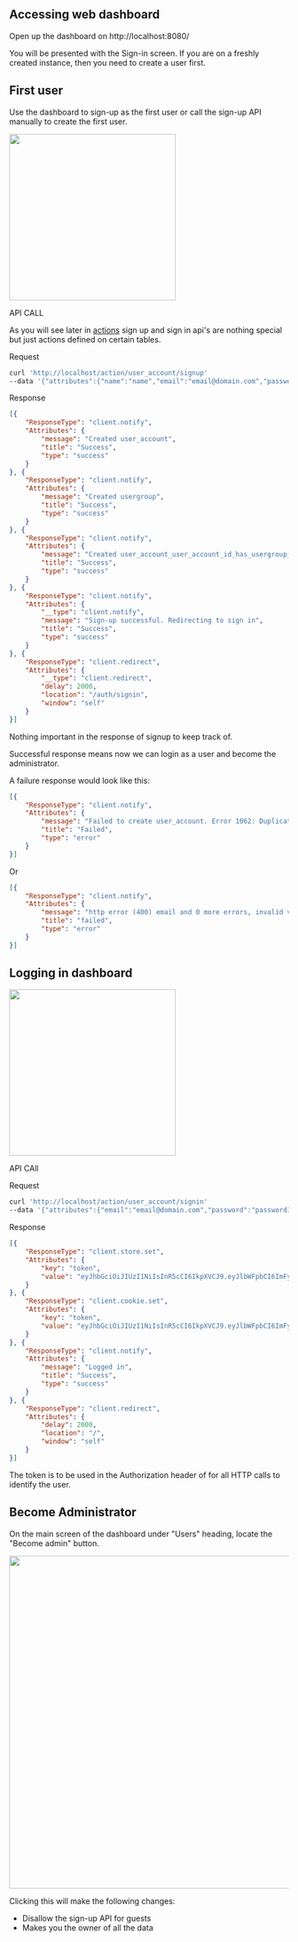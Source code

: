 ## Accessing web dashboard

Open up the dashboard on http://localhost:8080/

You will be presented with the Sign-in screen. If you are on a freshly created instance, then you need to create a user first.

## First user

Use the dashboard to sign-up as the first user or call the sign-up API manually to create the first user.

<img src="/images/signup.png" width="300px">

API CALL

As you will see later in [actions](/actions/actions.md) sign up and sign in api's are nothing special but just actions defined on certain tables.

Request 

```bash
curl 'http://localhost/action/user_account/signup' 
--data '{"attributes":{"name":"name","email":"email@domain.com","password":"password123","passwordConfirm":"password123"}}'
```

Response

```json
[{
	"ResponseType": "client.notify",
	"Attributes": {
		"message": "Created user_account",
		"title": "Success",
		"type": "success"
	}
}, {
	"ResponseType": "client.notify",
	"Attributes": {
		"message": "Created usergroup",
		"title": "Success",
		"type": "success"
	}
}, {
	"ResponseType": "client.notify",
	"Attributes": {
		"message": "Created user_account_user_account_id_has_usergroup_usergroup_id",
		"title": "Success",
		"type": "success"
	}
}, {
	"ResponseType": "client.notify",
	"Attributes": {
		"__type": "client.notify",
		"message": "Sign-up successful. Redirecting to sign in",
		"title": "Success",
		"type": "success"
	}
}, {
	"ResponseType": "client.redirect",
	"Attributes": {
		"__type": "client.redirect",
		"delay": 2000,
		"location": "/auth/signin",
		"window": "self"
	}
}]
```

Nothing important in the response of signup to keep track of. 

Successful response means now we can login as a user and become the administrator.

A failure response would look like this:

```json
[{
	"ResponseType": "client.notify",
	"Attributes": {
		"message": "Failed to create user_account. Error 1062: Duplicate entry 'email@domain.com' for key 'i79f4e12e72442d30f2b99a84fce3c392'",
		"title": "Failed",
		"type": "error"
	}
}]
```

Or 

```json
[{
	"ResponseType": "client.notify",
	"Attributes": {
		"message": "http error (400) email and 0 more errors, invalid value for email",
		"title": "failed",
		"type": "error"
	}
}]
```


## Logging in dashboard

<img src="/images/signin.png" width="300px">

API CAll

Request

```bash
curl 'http://localhost/action/user_account/signin' 
--data '{"attributes":{"email":"email@domain.com","password":"password123"}}'
```

Response

```json
[{
	"ResponseType": "client.store.set",
	"Attributes": {
		"key": "token",
		"value": "eyJhbGciOiJIUzI1NiIsInR5cCI6IkpXVCJ9.eyJlbWFpbCI6ImFydHBhckBnbWFpbC5jb20iLCJleHAiOjE1ODE2MTcxNTEsImlhdCI6IjIwMjAtMDItMTBUMjM6MzU6NTEuMTc2MjA5ODAxKzA1OjMwIiwiaXNzIjoiZGFwdGluLTNhZTI5ZCIsImp0aSI6IjQ4MTRkYjhhLTg1ZWEtNDc0ZS1iMWQ0LWQ5OGM4MTU5ZDU5MCIsIm5hbWUiOiJwYXJ0aCIsIm5iZiI6MTU4MTM1Nzk1MSwicGljdHVyZSI6Imh0dHBzOi8vd3d3LmdyYXZhdGFyLmNvbS9hdmF0YXIvM2M5MjI3NmI4NmMzNGJkNjZmZjQwMzFlNjNmM2JkZTdcdTAwMjZkPW1vbnN0ZXJpZCJ9.deocIlHXWH_2fsrYBx5lSGQVJxad044tj4j4amy2Zyk"
	}
}, {
	"ResponseType": "client.cookie.set",
	"Attributes": {
		"key": "token",
		"value": "eyJhbGciOiJIUzI1NiIsInR5cCI6IkpXVCJ9.eyJlbWFpbCI6ImFydHBhckBnbWFpbC5jb20iLCJleHAiOjE1ODE2MTcxNTEsImlhdCI6IjIwMjAtMDItMTBUMjM6MzU6NTEuMTc2MjA5ODAxKzA1OjMwIiwiaXNzIjoiZGFwdGluLTNhZTI5ZCIsImp0aSI6IjQ4MTRkYjhhLTg1ZWEtNDc0ZS1iMWQ0LWQ5OGM4MTU5ZDU5MCIsIm5hbWUiOiJwYXJ0aCIsIm5iZiI6MTU4MTM1Nzk1MSwicGljdHVyZSI6Imh0dHBzOi8vd3d3LmdyYXZhdGFyLmNvbS9hdmF0YXIvM2M5MjI3NmI4NmMzNGJkNjZmZjQwMzFlNjNmM2JkZTdcdTAwMjZkPW1vbnN0ZXJpZCJ9.deocIlHXWH_2fsrYBx5lSGQVJxad044tj4j4amy2Zyk"
	}
}, {
	"ResponseType": "client.notify",
	"Attributes": {
		"message": "Logged in",
		"title": "Success",
		"type": "success"
	}
}, {
	"ResponseType": "client.redirect",
	"Attributes": {
		"delay": 2000,
		"location": "/",
		"window": "self"
	}
}]
```

The token is to be used in the Authorization header of for all HTTP calls to identify the user.

## Become Administrator

On the main screen of the dashboard under "Users" heading, locate the "Become admin" button.

<img src="/images/users_and_groups.png" width="600px">

Clicking this will make the following changes:

- Disallow the sign-up API for guests
- Makes you the owner of all the data


